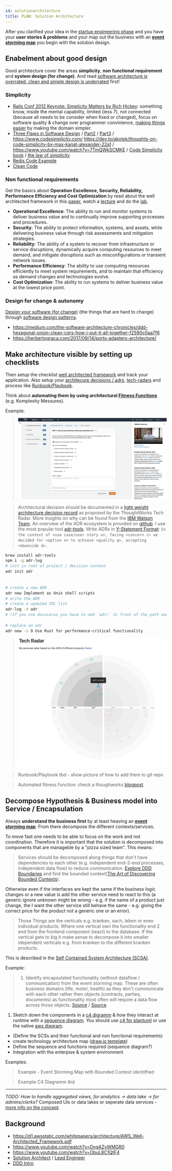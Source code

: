 ```yaml
---
id: solutionarchitecture
title: PLAN: Solution Architecture
---
```


After you clarified your idea in the [startup engineering phase](../business/_index_startup-engineering.md) and you have your **user stories & problems** and your map out the business with an **[event storming map](/docs/business/index.html#implementation-design)** you begin with the solution design.

## Enabelment about good design

Good architecture cover the areas **simplicity**, **non functional requirement** and **system design (for change)**. And read [software architecture is overrated, clean and simple design is underrated](https://web.archive.org/web/20190920073642/https://blog.pragmaticengineer.com/software-architecture-is-overrated/) first!

### Simplicity

- [Rails Conf 2012 Keynote: Simplicity Matters by Rich Hickey](https://www.youtube.com/watch?v=rI8tNMsozo0): something know, inside the mental capability, limited (less 7), not connected (because all needs to be consider when fixed or changed), focus on software quality & change over programmer convinience, [making things easier](https://youtu.be/rI8tNMsozo0?t=1056) by making the domain simpler.
- [Three Flaws in Software Design](https://www.youtube.com/watch?v=JOAq3YN45YE) / [Part2](https://www.youtube.com/watch?v=eCg_VoFW46s) / [Part3](https://www.youtube.com/watch?v=0wxyOng0-14) / https://www.codesimplicity.com/ https://dev.to/akotek/thoughts-on-code-simplicity-by-max-kanat-alexander-22a1 / https://www.youtube.com/watch?v=7TmQWkSCMKE / [Code Simplicity book](https://drive.google.com/open?id=11DZM6_Kkd6OaK7y7JlU72HafTs6pAQfl) / [the law of simplicity](https://drive.google.com/open?id=1dkz_zcJhOrr-sD-c7gb8TIo9mZl4Cc3y)
- [Redis Code Example](https://www.youtube.com/watch?v=RaIwBagADVM)
- [Clean Code](https://herbertograca.com/dev-theory-articles-listing/)

### Non functional requirements

Get the basics about **Operation Excellence, Security, Reliability, Performance Efficiency and Cost Optimization** by read about the well architected framework in this [paper](https://d1.awsstatic.com/whitepapers/architecture/AWS_Well-Architected_Framework.pdf), watch a [lecture](https://youtu.be/gjNPpjYNiow?t=52) and do the [lab](https://wellarchitectedlabs.com/).

- **Operational Excellence**: The ability to run and monitor systems to deliver business value and to continually improve supporting processes and procedures.
- **Security**: The ability to protect information, systems, and assets, while delivering business value through risk assessments and mitigation strategies.
- **Reliability**: The ability of a system to recover from infrastructure or service disruptions, dynamically acquire computing resources to meet demand, and mitigate disruptions such as misconfigurations or transient network issues.
- **Performance Efficiency**: The ability to use computing resources efficiently to meet system requirements, and to maintain that efficiency as demand changes and technologies evolve.
- **Cost Optimization**: The ability to run systems to deliver business value at the lowest price point.

### Design for change & autonomy

[Design your software (for change)](https://www.youtube.com/watch?v=D4z5TEOqutY) (the things that are hard to change) through [software design patterns](https://www.linkedin.com/learning/software-architecture-foundations/design-patterns?u=2108001).

- https://medium.com/the-software-architecture-chronicles/ddd-hexagonal-onion-clean-cqrs-how-i-put-it-all-together-f2590c0aa7f6
- https://herbertograca.com/2017/09/14/ports-adapters-architecture/

## Make architecture visible by setting up checklists

Then setup the checklist [well architected framework](https://console.aws.amazon.com/wellarchitected/home?region=us-east-1#/workload/da1bd3b21263bca687f3d969fffcfc28/questions) and track your application. Also setup your [architecure decisions / adrs](#), [tech-radars](#) and process like [Runbook/Playbook](#Runbook--Playbook).

Think about **automating them by using architectural [Fitness Functions](https://www.thoughtworks.com/de/insights/blog/fitness-function-driven-development)** (e.g. Komplexity Messures).

Example:

> <img src="/img/well-architected-tool.png"/>

> Architectural decision should be documented in a [light weight architecture decision record](https://www.thoughtworks.com/radar/techniques/lightweight-architecture-decision-records) as proposed by the ThoughtWorks Tech Radar. More insights on why can be found from the [IBM Watson Team](https://resources.sei.cmu.edu/library/asset-view.cfm?assetid=497744). An overview of the ADR ecosystem is provided on [github](https://adr.github.io/). I use the most popular tool [adr-tools](https://github.com/npryce/adr-tools). Write ADRs in [Y-Statement Format](https://adr.github.io/#sustainable-architectural-decisions): `In the context of <use case/user story u>, facing <concern c> we decided for <option o> to achieve <quality q>, accepting <downside d>.`

```bash
brew install adr-tools
npm i -g adr-log
# init in root of project / decision context
adr init adr


# create a new ADR
adr new Implement as Unix shell scripts
# write the ADR
# create a updated TOC list
adr-log -d adr
# (If you use docusarus you have to add `adr/` in front of the path and remove `.md` e.g. - [ADR-0001](adr/0001-record-architecture-decisions) - Record architecture decisions )

# replace an adr
adr new -s 9 Use Rust for performance-critical functionality
```

> <a href="/docs/techradar.html"><img src="/img/tech-radar.png" /></a>

> Runbook/Playbook tbd - show picture of how to add them to git repo

> Automated fitness function: check a thoughworks [blogpost](https://www.thoughtworks.com/de/insights/blog/fitness-function-driven-development).

## Decompose Hypothesis & Business model into Service / Encapsulation

Always **understand the business first** by at least heaving an **[event storming map](../business/_index_startup-engineering.md)**. From there decompose the different contexts/services.

To move fast one needs to be able to focus on the work and not coordination. Therefore it is important that the solution is decomposed into components that are manageble by a "pizza sized team". This means:

> Services should be decomposed along things that don't have dependencies to each other (e.g. independent end-2-end processes, independent data flow) to reduce communication. [Explore DDD Boundaries](https://learn-particular.thinkific.com/courses/take/explore-ddd-boundaries/lessons/4836638-service-boundaries) and find the bounded context([The Art of Discovering Bounded Contexts](https://www.youtube.com/watch?v=ez9GWESKG4I)).

Otherwise even if the interfaces are kept the same if the business logic changes or a new value is add the other service need to react to this (a generic ignore unknown might be wrong - e.g. if the name of a product just change, the I want the other service still behave the same - e.g. giving the correct price for the product not a generic one or an error).

> Those Things are the verticals e.g. kranken, sach, leben or even individual products. Where one vertical own the functionality end 2 end from the frontend component (react) to the database. If the vertical gets to big it make sense to decompose it into smaller idependent verticals e.g. from kranken to the different kranken products.

This is described in the [Self Contained System Architecture (SCSA)](https://scs-architecture.org/index.htmls).

Example:

> 1. Identify encapsulated functionality (without dataflow / communication) from the event storming map. These are often business domains (life, motor, health) as they don't communicate with each other rather then objects (contracts, parties, documents) as functionality most often will require a data flow across those objects. [Source](https://www.youtube.com/watch?v=0TYbHVc2yWI) / [Source](https://learn-particular.thinkific.com/courses/take/explore-ddd-boundaries/lessons/4836638-service-boundaries).

1. Sketch down the components in a [c4 digramm](https://c4model.com/) & how they interact at runtime with a [sequence diagram](http://plantuml.com/sequence-diagram). You should use [c4 for plantuml](https://github.com/RicardoNiepel/C4-PlantUML) or use the native [aws diagram](https://github.com/awslabs/aws-icons-for-plantuml).

- (Define the SCSs and their functional and non functional requirements)
- create technology architecture map ([draw.io template](https://www.draw.io/#G1xFliNe2GF3Z79eeZheFbrTdEle95ucmd))
- Define the sequence and functions required (sequence diagram?)
- Integration with the enterpise & system environment

Examples:

> Example - Event Storming Map with Bounded Context identitfied

> Example C4 Diagramm tbd

---

_TODO: How to handle aggregated views, for analytics -> data lake -> for admins/clerks?_ Composed UIs or data lakes or seperate data services - [more info on the concept](https://docs.google.com/document/d/1OHJGHMeRMPHHYL89bw-ADxp8wfFZ071IjWnqxpx8kE0/edit).

## Background

- https://d1.awsstatic.com/whitepapers/architecture/AWS_Well-Architected_Framework.pdf
- https://www.youtube.com/watch?v=DngAZyWMGR0
- https://www.youtube.com/watch?v=ObuL8C1QtF4
- [Solution Architect](https://www.youtube.com/watch?v=ObuL8C1QtF4) / [Lead Engineer](https://www.youtube.com/watch?v=iLS6NXMXtLI)
- [DDD Intro](https://www.youtube.com/watch?v=lUCLFOISuXk)

